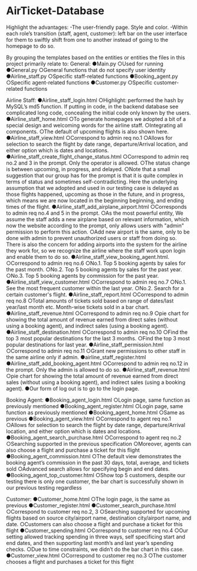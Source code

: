 # AirTicket-Database

Highlight the advantages:
-The user-friendly page. Style and color.
-Within each role’s transition (staff, agent, customer): left bar on the user interface for them to swiftly shift from one to another instead of going to the homepage to do so.

By grouping the templates based on the entities or entities the files in this project primarily relate to:
General:
●Main.py
○Used for running
●General.py
○General functions that do not specify user identity
●Airline_staff.py
○Specific staff-related functions
●Booking_agent.py
○Specific agent-related functions
●Customer.py
○Specific customer-related functions

Airline Staff:
●Airline_staff_login.html
○Highlight: performed the hash by MySQL’s md5 function. If putting in code, in the backend database see complicated long code, concealing the initial code only known by the users.
●Airline_staff_home.html
○To generate homepages we adopted a bit of a special design and welcoming words for the airline staff.
○Integrating all components.
○The default of upcoming flights is also shown here.
●Airline_staff_view.html
○Correspond to admin req no.1
○Allows for selection to search the flight by date range, departure/Arrival location, and either option which is dates and locations.
●Airline_staff_create_flight_change_status.html
○Correspond to admin req no.2 and 3 in the prompt. Only the operator is allowed.
○The status change is between upcoming, in progress, and delayed. 
○Note that a small suggestion that our group has for the prompt is that it is quite complex in terms of status and sometimes self-contradicting. Here the underlying assumption that we adopted and used in our testing case is delayed as those flights happened, upcoming as those in the future, and in progress, which means we are now located in the beginning beginning, and ending times of the flight. 
●Airline_staff_add_airplane_airport.html
○Corresponds to admin req no.4 and 5 in the prompt.
○As the most powerful entity, We assume the staff adds a new airplane based on relevant information, which now the website according to the prompt, only allows users with "admin" permission to perform this action.
○Add new airport is the same, only to be done with admin to prevent unauthorized users or staff from doing so. There is also the concern for adding airports into the system for the airline they work for, so we recognize the airline where the staff work upon login and enable them to do so.
●Airline_staff_view_booking_agent.html.
○Correspond to admin req no.6
○No.1. Top 5 booking agents by sales for the past month.
○No.2. Top 5 booking agents by sales for the past year.
○No.3. Top 5 booking agents by commission for the past year.
●Airline_staff_view_customer.html
○Correspond to admin req no.7
○No.1. See the most frequent customer within the last year.
○No.2. Search for a certain customer's flight.
●Airline_staff_report.html
○Correspond to admin req no.8
○Total amounts of tickets sold based on range of dates/last year/last month etc. Month-wise tickets sold in a bar chart.
●Airline_staff_revenue.html
○Correspond to admin req no.9
○pie chart for showing the total amount of revenue earned from direct sales (without using a booking agent), and indirect sales (using a booking agent).
●Airline_staff_destination.html
○Correspond to admin req no.10
○Find the top 3 most popular destinations for the last 3 months.
○Find the top 3 most popular destinations for last year.
●Airline_staff_permission.html
○Correspond to admin req no.11
○Grant new permissions to other staff in the same airline only if admin.
●airline_staff_register.html
●Airline_staff_add_booking_agent.html
○Correspond to admin req no.12 in the prompt. Only the admin is allowed to do so.
●Airline_staff_revenue.html
○pie chart for showing the total amount of revenue earned from direct sales (without using a booking agent), and indirect sales (using a booking agent).
●Our form of log out is to go to the login page.

Booking Agent:
●Booking_agent_login.html
○Login page, same function as previously mentioned
●Booking_agent_register.html 
○Login page, same function as previously mentioned
●Booking_agent_home.html
○Same as previous
●Booking_agent_view.html
○Correspond to agent req no.1
○Allows for selection to search the flight by date range, departure/Arrival location, and either option which is dates and locations.
●Booking_agent_search_purchase.html
○Correspond to agent req no.2
○Searching supported in the previous specification
○Moreover, agents can also choose a flight and purchase a ticket for this flight
●Booking_agent_commission.html 
○The default view demonstrates the booking agent’s commission in the past 30 days, total, average, and tickets sold 
○Advanced search allows for specifying begin and end dates.
●Booking_agent_top_customer.html 
○Show top 5 customers, despite our testing there is only one customer, the bar chart is successfully shown in our previous testing regardless

Customer:
●Customer_home.html
○The login page, is the same as previous
●Customer_register.html
●Customer_search_purchase.html
○Correspond to customer req no.2, 3
○Searching supported for upcoming flights based on source city/airport name, destination city/airport name, and date.
○Customers can also choose a flight and purchase a ticket for this flight
●Customer_spending.html
○Correspond to customer req no.4
○Our setting allowed tracking spending in three ways, self specificing start and end dates, and then supporting last month’s and last year’s spending checks.
○Due to time constraints, we didn’t do the bar chart in this case.
●Customer_view.html
○Correspond to customer req no.3
○The customer chooses a flight and purchases a ticket for this flight
